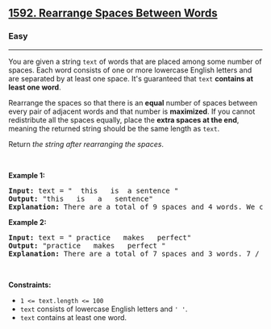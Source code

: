 <h2><a href="https://leetcode.com/problems/rearrange-spaces-between-words/">1592. Rearrange Spaces Between Words</a></h2><h3>Easy</h3><hr><div style="user-select: auto;"><p style="user-select: auto;">You are given a string <code style="user-select: auto;">text</code> of words that are placed among some number of spaces. Each word consists of one or more lowercase English letters and are separated by at least one space. It's guaranteed that <code style="user-select: auto;">text</code> <strong style="user-select: auto;">contains at least one word</strong>.</p>

<p style="user-select: auto;">Rearrange the spaces so that there is an <strong style="user-select: auto;">equal</strong> number of spaces between every pair of adjacent words and that number is <strong style="user-select: auto;">maximized</strong>. If you cannot redistribute all the spaces equally, place the <strong style="user-select: auto;">extra spaces at the end</strong>, meaning the returned string should be the same length as <code style="user-select: auto;">text</code>.</p>

<p style="user-select: auto;">Return <em style="user-select: auto;">the string after rearranging the spaces</em>.</p>

<p style="user-select: auto;">&nbsp;</p>
<p style="user-select: auto;"><strong style="user-select: auto;">Example 1:</strong></p>

<pre style="user-select: auto;"><strong style="user-select: auto;">Input:</strong> text = "  this   is  a sentence "
<strong style="user-select: auto;">Output:</strong> "this   is   a   sentence"
<strong style="user-select: auto;">Explanation:</strong> There are a total of 9 spaces and 4 words. We can evenly divide the 9 spaces between the words: 9 / (4-1) = 3 spaces.
</pre>

<p style="user-select: auto;"><strong style="user-select: auto;">Example 2:</strong></p>

<pre style="user-select: auto;"><strong style="user-select: auto;">Input:</strong> text = " practice   makes   perfect"
<strong style="user-select: auto;">Output:</strong> "practice   makes   perfect "
<strong style="user-select: auto;">Explanation:</strong> There are a total of 7 spaces and 3 words. 7 / (3-1) = 3 spaces plus 1 extra space. We place this extra space at the end of the string.
</pre>

<p style="user-select: auto;">&nbsp;</p>
<p style="user-select: auto;"><strong style="user-select: auto;">Constraints:</strong></p>

<ul style="user-select: auto;">
	<li style="user-select: auto;"><code style="user-select: auto;">1 &lt;= text.length &lt;= 100</code></li>
	<li style="user-select: auto;"><code style="user-select: auto;">text</code> consists of lowercase English letters and <code style="user-select: auto;">' '</code>.</li>
	<li style="user-select: auto;"><code style="user-select: auto;">text</code> contains at least one word.</li>
</ul>
</div>